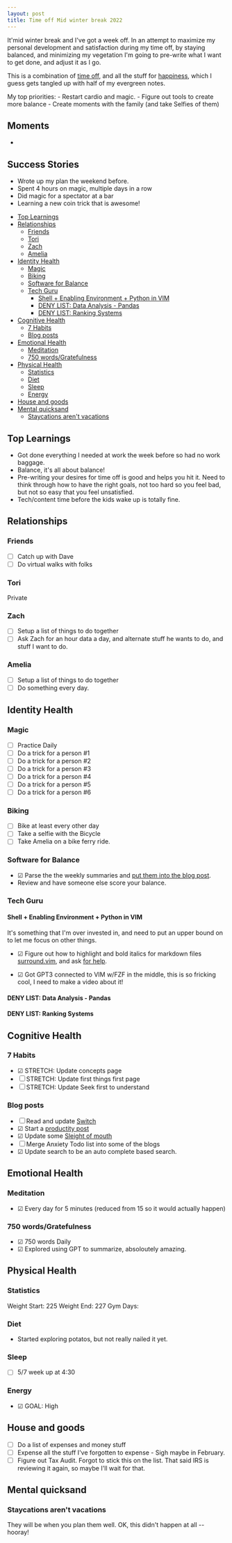 ```yaml
---
layout: post
title: Time off Mid winter break 2022
---
```


It'mid winter break and I've got a week off. In an attempt to maximize my personal development and satisfaction during my time off, by staying balanced, and minimizing my vegetation I'm going to pre-write what I want to get done, and adjust it as I go.

This is a combination of [time off](/d/time-off-02-2022), and all the stuff for [happiness](/happy), which I guess gets tangled up with half of my evergreen notes.

My top priorities: - Restart cardio and magic. - Figure out tools to create more balance - Create moments with the family (and take Selfies of them)

## Moments

-

## Success Stories

- Wrote up my plan the weekend before.
- Spent 4 hours on magic, multiple days in a row
- Did magic for a spectator at a bar
- Learning a new coin trick that is awesome!

<!-- prettier-ignore-start -->
<!-- vim-markdown-toc GFM -->

- [Top Learnings](#top-learnings)
- [Relationships](#relationships)
    - [Friends](#friends)
    - [Tori](#tori)
    - [Zach](#zach)
    - [Amelia](#amelia)
- [Identity Health](#identity-health)
    - [Magic](#magic)
    - [Biking](#biking)
    - [Software for Balance](#software-for-balance)
    - [Tech Guru](#tech-guru)
        - [Shell + Enabling Environment + Python in VIM](#shell--enabling-environment--python-in-vim)
        - [DENY LIST: Data Analysis - Pandas](#deny-list-data-analysis---pandas)
        - [DENY LIST: Ranking Systems](#deny-list-ranking-systems)
- [Cognitive Health](#cognitive-health)
    - [7 Habits](#7-habits)
    - [Blog posts](#blog-posts)
- [Emotional Health](#emotional-health)
    - [Meditation](#meditation)
    - [750 words/Gratefulness](#750-wordsgratefulness)
- [Physical Health](#physical-health)
    - [Statistics](#statistics)
    - [Diet](#diet)
    - [Sleep](#sleep)
    - [Energy](#energy)
- [House and goods](#house-and-goods)
- [Mental quicksand](#mental-quicksand)
    - [Staycations aren't vacations](#staycations-arent-vacations)

<!-- vim-markdown-toc -->
<!-- prettier-ignore-end -->

## Top Learnings

- Got done everything I needed at work the week before so had no work baggage.
- Balance, it's all about balance!
- Pre-writing your desires for time off is good and helps you hit it. Need to think through how to have the right goals, not too hard so you feel bad, but not so easy that you feel unsatisfied.
- Tech/content time before the kids wake up is totally fine.

## Relationships

### Friends

- ☐ Catch up with Dave
- ☐ Do virtual walks with folks

### Tori

Private

### Zach

- ☐ Setup a list of things to do together
- ☐ Ask Zach for an hour data a day, and alternate stuff he wants to do, and stuff I want to do.

### Amelia

- ☐ Setup a list of things to do together
- ☐ Do something every day.

## Identity Health

### Magic

- ☐ Practice Daily
- ☐ Do a trick for a person #1
- ☐ Do a trick for a person #2
- ☐ Do a trick for a person #3
- ☐ Do a trick for a person #4
- ☐ Do a trick for a person #5
- ☐ Do a trick for a person #6

### Biking

- ☐ Bike at least every other day
- ☐ Take a selfie with the Bicycle
- ☐ Take Amelia on a bike ferry ride.

### Software for Balance

- ☑ Parse the the weekly summaries and [put them into the blog post](https://github.com/idvorkin/jupyter/blob/master/WeekAnalysis.ipynb).
- Review and have someone else score your balance.

### Tech Guru

#### Shell + Enabling Environment + Python in VIM

It's something that I'm over invested in, and need to put an upper bound on to let me focus on other things.

- ☑ Figure out how to highlight and bold italics for markdown files [surround.vim](https://github.com/idvorkin/Settings/commit/c1d4ffb34d50193a0dac8c13125759b65172f5ac), and ask [for help](https://github.com/tpope/vim-surround/issues/346).

- ☑ Got GPT3 connected to VIM w/FZF in the middle, this is so fricking cool, I need to make a video about it!

#### DENY LIST: Data Analysis - Pandas

#### DENY LIST: Ranking Systems

## Cognitive Health

### 7 Habits

- ☑ STRETCH: Update concepts page
- ☐ STRETCH: Update first things first page
- ☐ STRETCH: Update Seek first to understand

### Blog posts

- ☐ Read and update [Switch](/switch)
- ☑ Start a [productity post](/productive)
- ☑ Update some [Sleight of mouth](/sleight-of-mouth)
- ☐ Merge Anxiety Todo list into some of the blogs
- ☑ Update search to be an auto complete based search.

## Emotional Health

### Meditation

- ☑ Every day for 5 minutes (reduced from 15 so it would actually happen)

### 750 words/Gratefulness

- ☑ 750 words Daily
- ☑ Explored using GPT to summarize, absoloutely amazing.

## Physical Health

### Statistics

Weight Start: 225
Weight End: 227
Gym Days:

### Diet

- Started exploring potatos, but not really nailed it yet.

### Sleep

- ☐ 5/7 week up at 4:30

### Energy

- ☑ GOAL: High

## House and goods

- ☐ Do a list of expenses and money stuff
- ☐ Expense all the stuff I've forgotten to expense - Sigh maybe in February.
- ☐ Figure out Tax Audit. Forgot to stick this on the list. That said IRS is reviewing it again, so maybe I'll wait for that.

## Mental quicksand

### Staycations aren't vacations

They will be when you plan them well. OK, this didn't happen at all -- hooray!
